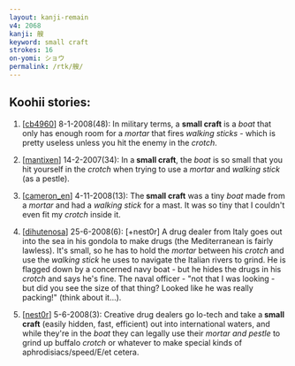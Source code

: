 ```yaml
---
layout: kanji-remain
v4: 2068
kanji: 艘
keyword: small craft
strokes: 16
on-yomi: ショウ
permalink: /rtk/艘/
---
```


## Koohii stories: 

1) [<a href="http://kanji.koohii.com/profile/cb4960">cb4960</a>] 8-1-2008(48): In military terms, a <strong>small craft</strong> is a <em>boat</em> that only has enough room for a <em>mortar</em> that fires <em>walking sticks</em> - which is pretty useless unless you hit the enemy in the <em>crotch</em>.

2) [<a href="http://kanji.koohii.com/profile/mantixen">mantixen</a>] 14-2-2007(34): In a<strong> small craft</strong>, the <em>boat</em> is so small that you hit yourself in the <em>crotch</em> when trying to use a <em>mortar</em> and <em>walking stick</em> (as a pestle).

3) [<a href="http://kanji.koohii.com/profile/cameron_en">cameron_en</a>] 4-11-2008(13): The<strong> small craft</strong> was a tiny <em>boat</em> made from a <em>mortar</em> and had a <em>walking stick</em> for a mast. It was so tiny that I couldn&#039;t even fit my <em>crotch </em> inside it.

4) [<a href="http://kanji.koohii.com/profile/dihutenosa">dihutenosa</a>] 25-6-2008(6): [+nest0r] A drug dealer from Italy goes out into the sea in his gondola to make drugs (the Mediterranean is fairly lawless). It&#039;s small, so he has to hold the <em>mortar</em> between his <em>crotch</em> and use the <em>walking stick</em> he uses to navigate the Italian rivers to grind. He is flagged down by a concerned navy boat - but he hides the drugs in his <em>crotch</em> and says he&#039;s fine. The naval officer - &quot;not that I was looking - but did you see the size of that thing? Looked like he was really packing!&quot; (think about it...).

5) [<a href="http://kanji.koohii.com/profile/nest0r">nest0r</a>] 5-6-2008(3): Creative drug dealers go lo-tech and take a<strong> small craft</strong> (easily hidden, fast, efficient) out into international waters, and while they&#039;re in the <em>boat</em> they can legally use their <em>mortar and pestle</em> to grind up buffalo <em>crotch</em> or whatever to make special kinds of aphrodisiacs/speed/E/et cetera.

